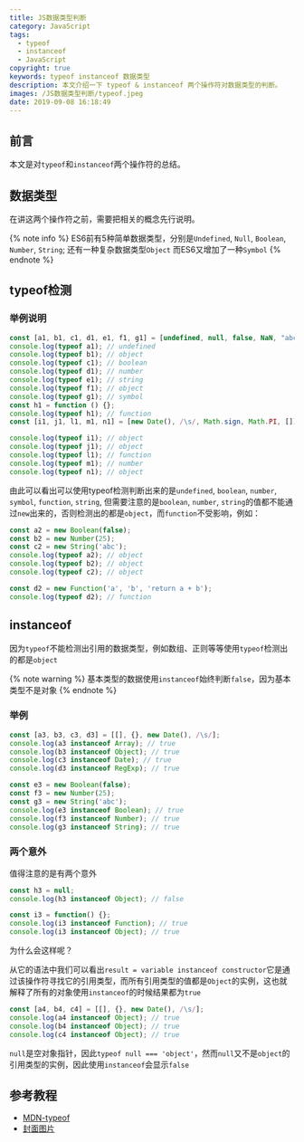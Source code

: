 ```yaml
---
title: JS数据类型判断
category: JavaScript
tags:
  - typeof
  - instanceof
  - JavaScript
copyright: true
keywords: typeof instanceof 数据类型
description: 本文介绍一下 typeof & instanceof 两个操作符对数据类型的判断。
images: /JS数据类型判断/typeof.jpeg
date: 2019-09-08 16:18:49
---
```



## 前言

本文是对`typeof`和`instanceof`两个操作符的总结。

## 数据类型

在讲这两个操作符之前，需要把相关的概念先行说明。

{% note info %}
ES6前有5种简单数据类型，分别是`Undefined`, `Null`, `Boolean`, `Number`, `String`; 还有一种复杂数据类型`Object`
而ES6又增加了一种`Symbol`
{% endnote %}

## typeof检测

### 举例说明

```js js
const [a1, b1, c1, d1, e1, f1, g1] = [undefined, null, false, NaN, "abc", {}, Symbol()];
console.log(typeof a1); // undefined
console.log(typeof b1); // object
console.log(typeof c1); // boolean
console.log(typeof d1); // number
console.log(typeof e1); // string
console.log(typeof f1); // object
console.log(typeof g1); // symbol
const h1 = function () {};
console.log(typeof h1); // function
const [i1, j1, l1, m1, n1] = [new Date(), /\s/, Math.sign, Math.PI, []];

console.log(typeof i1); // object
console.log(typeof j1); // object
console.log(typeof l1); // function
console.log(typeof m1); // number
console.log(typeof n1); // object
```

由此可以看出可以使用typeof检测判断出来的是`undefined`, `boolean`, `number`, `symbol`, `function`, `string`, 但需要注意的是`boolean`, `number`, `string`的值都不能通过`new`出来的，否则检测出的都是`object`，而`function`不受影响，例如：

```js js
const a2 = new Boolean(false);
const b2 = new Number(25);
const c2 = new String('abc');
console.log(typeof a2); // object
console.log(typeof b2); // object
console.log(typeof c2); // object

const d2 = new Function('a', 'b', 'return a + b');
console.log(typeof d2); // function
```

## instanceof

因为`typeof`不能检测出引用的数据类型，例如数组、正则等等使用`typeof`检测出的都是`object`

{% note warning %}
基本类型的数据使用`instanceof`始终判断`false`，因为基本类型不是对象
{% endnote %}

### 举例

```js js
const [a3, b3, c3, d3] = [[], {}, new Date(), /\s/];
console.log(a3 instanceof Array); // true
console.log(b3 instanceof Object); // true
console.log(c3 instanceof Date); // true
console.log(d3 instanceof RegExp); // true

const e3 = new Boolean(false);
const f3 = new Number(25);
const g3 = new String('abc');
console.log(e3 instanceof Boolean); // true
console.log(f3 instanceof Number); // true
console.log(g3 instanceof String); // true
```

### 两个意外

值得注意的是有两个意外

```js
const h3 = null;
console.log(h3 instanceof Object); // false

const i3 = function() {};
console.log(i3 instanceof Function); // true
console.log(i3 instanceof Object); // true
```

为什么会这样呢？

从它的语法中我们可以看出`result = variable instanceof constructor`它是通过该操作符寻找它的引用类型，而所有引用类型的值都是`Object`的实例，这也就解释了所有的对象使用`instanceof`的时候结果都为`true`

```js js
const [a4, b4, c4] = [[], {}, new Date(), /\s/];
console.log(a4 instanceof Object); // true
console.log(b4 instanceof Object); // true
console.log(c4 instanceof Object); // true
```

`null`是空对象指针，因此`typeof null === 'object'`，然而`null`又不是`object`的引用类型的实例，因此使用`instanceof`会显示`false`

## 参考教程

- [MDN-typeof](https://developer.mozilla.org/en-US/docs/Web/JavaScript/Reference/Operators/typeof)
- [封面图片](https://blog.logrocket.com/javascript-typeof-2511d53a1a62/)

